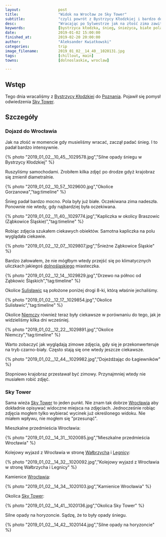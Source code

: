 ```yaml
---
layout:                 post
title:                  "Widok na Wrocław ze Sky Tower"
subtitle:               "czyli powrót z Bystrzycy Kłodzkiej i bardzo dobre miejsce widokowe we Wrocławiu"
desc:                   "Wracając po Sylwestrze jak na złość zima zawitała w okolicy Kłodzka. Śnieg zaczął padać intensywnie i po godzinie pola były już białe. Niestety musieliśmy wracać, jednak spróbowałem zrobić kilka zdjęć z okna samochodu."
keywords:               [bystrzyca kłodzka, śnieg, śnieżyca, białe pola, niemcza, kłodzko, droga nr 8]
date:                   2019-01-02 15:00:00
finished_at:            2019-02-20 20:00:00
author:                 "Aleksander Kwiatkowski"
categories:             trip
image_filename:         2019_01_02__14_40__1020131.jpg
tags:                   [chillout, main]
towns:                  [dolnoslaskie, wroclaw]

---
```


[wiki-sky-tower]: https://pl.wikipedia.org/wiki/Sky_Tower
[wiki-poznan]: https://pl.wikipedia.org/wiki/Pozna%C5%84
[wiki-dolnoslaskie]: https://pl.wikipedia.org/wiki/Wojew%C3%B3dztwo_dolno%C5%9Bl%C4%85skie
[wiki-sulislawice]: https://pl.wikipedia.org/wiki/Sulis%C5%82awice_(powiat_z%C4%85bkowicki)
[wiki-niemcza]: https://pl.wikipedia.org/wiki/Niemcza
[wiki-walbrzych]: https://pl.wikipedia.org/wiki/Wa%C5%82brzych
[wiki-legnica]: https://pl.wikipedia.org/wiki/Legnica
[wiki-wroclaw]: https://pl.wikipedia.org/wiki/Wroc%C5%82aw
[wiki-bystrzyca-klodzka]: https://pl.wikipedia.org/wiki/Bystrzyca_K%C5%82odzka

## Wstęp

Tego dnia wracaliśmy z [Bystrzycy Kłodzkiej][wiki-bystrzyca-klodzka]
do [Poznania][wiki-poznan]. Pojawił się pomysł
odwiedzenia [Sky Tower][wiki-sky-tower].

## Szczegóły

### Dojazd do Wrocławia

Jak na złość w momencie gdy musieliśmy wracać, zaczął padać śnieg. I to
padał bardzo intensywnie.

{% photo "2019_01_02__10_45__1029578.jpg","Silne opady śniegu w Bystrzycy Kłodzkiej" %}

Ruszyliśmy samochodami. Zrobiłem kilka zdjęć po drodze gdyż krajobraz się
zmienił diametralnie.

{% photo "2019_01_02__10_57__1029600.jpg","Okolice Gorzanowa","tag:timeline" %}

Śnieg padał bardzo mocno. Pola były już białe. Oczekiwana zima nadeszła.
Ponownie nie wtedy, gdy najbardziej była oczekiwana.

{% photo "2019_01_02__11_40__1029774.jpg","Kapliczka w okolicy Braszowic (Ząbkowice Śląskie)","tag:timeline" %}

Robiąc zdjęcia szukałem ciekawych obiektów. Samotna kapliczka na polu
wyglądała ciekawie.

{% photo "2019_01_02__12_07__1029807.jpg","Śnieżne Ząbkowice Śląskie" %}

Bardzo żałowałem, że nie mógłbym wtedy przejść się po klimatycznych uliczkach
jakiegoś [dolnośląskiego][wiki-dolnoslaskie] miasteczka.

{% photo "2019_01_02__12_14__1029829.jpg","Drzewo na północ od Ząbkowic Śląskich","tag:timeline" %}

Okolice [Sulisławic][wiki-sulislawice] są położone poniżej drogi 8-ki,
którą właśnie jechaliśmy.

{% photo "2019_01_02__12_17__1029854.jpg","Okolice Sulisławic","tag:timeline" %}

Okolice [Niemczy][wiki-niemcza] również teraz były ciekawsze w
porównaniu do tego, jak je widzieliśmy kilka dni wcześniej.

{% photo "2019_01_02__12_22__1029891.jpg","Okolice Niemczy","tag:timeline" %}

Warto zobaczyć jak wyglądają zimowe zdjęcia, gdy się je przekonwerteruje
na tryb czarno-biały. Często stają się one wtedy jeszcze ciekawsze.

{% photo "2019_01_02__12_44__1029982.jpg","Dojeżdżając do Łagiewników" %}

Stopniowo krajobraz przestawał być zimowy. Przynajmniej wtedy nie musiałem
robić zdjęć.

### Sky Tower

Sama wieża [Sky Tower][wiki-sky-tower] to jeden punkt. Nie znam tak dobrze
[Wrocławia][wiki-wroclaw] aby dokładnie opisywać widoczne miejsca na zdjęciach.
Jednocześnie robiąc zdjęcia mogłem tylko wybierać wycinek już
określonego widoku. Nie miałem wpływu, nie mogłem się "przesunąć".

Mieszkalne przedmieścia Wrocławia:

{% photo "2019_01_02__14_31__1020085.jpg","Mieszkalne przedmieścia Wrocławia" %}

Kolejowy wyjazd z Wrocławia w stronę [Wałbrzycha][wiki-walbrzych] i
[Legnicy][wiki-legnica]:

{% photo "2019_01_02__14_32__1020092.jpg","Kolejowy wyjazd z Wrocławia w stronę Wałbrzycha i Legnicy" %}

Kamienice [Wrocławia][wiki-wroclaw]:

{% photo "2019_01_02__14_34__1020103.jpg","Kamienice Wrocławia" %}

Okolica [Sky Tower][wiki-sky-tower]:

{% photo "2019_01_02__14_41__1020136.jpg","Okolica Sky Tower" %}

Silne opady na horyzoncie. Sądzę, że to były opady śniegu.

{% photo "2019_01_02__14_42__1020144.jpg","Silne opady na horyzoncie" %}
